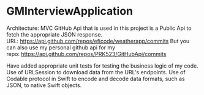 # GMInterviewApplication

Architecture: MVC
GitHub Api that is used in this project is a Public Api to fetch the appropriate JSON response.
URL: https://api.github.com/repos/eficode/weatherapp/commits
But you can also use my personal github api for my repo: https://api.github.com/repos/PRK523/GitHubApi/commits

Have added appropriate unit tests for testing the business logic of my code.
Use of URLSession to download data from the URL's endpoints. 
Use of Codable protocol in Swift to encode and decode data formats, such as JSON, to native Swift objects.
